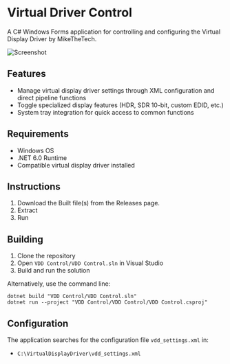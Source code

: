 # Virtual Driver Control

A C# Windows Forms application for controlling and configuring the Virtual Display Driver by MikeTheTech.

![Screenshot](https://github.com/user-attachments/assets/5c915402-dece-49e5-acca-abf4e77cc7f8)

## Features

- Manage virtual display driver settings through XML configuration and direct pipeline functions
- Toggle specialized display features (HDR, SDR 10-bit, custom EDID, etc.)
- System tray integration for quick access to common functions

## Requirements

- Windows OS
- .NET 6.0 Runtime
- Compatible virtual display driver installed

## Instructions

1. Download the Built file(s) from the Releases page.
2. Extract
3. Run

## Building

1. Clone the repository
2. Open `VDD Control/VDD Control.sln` in Visual Studio
3. Build and run the solution

Alternatively, use the command line:

```
dotnet build "VDD Control/VDD Control.sln"
dotnet run --project "VDD Control/VDD Control/VDD Control.csproj"
```

## Configuration

The application searches for the configuration file `vdd_settings.xml` in:
- `C:\VirtualDisplayDriver\vdd_settings.xml`
